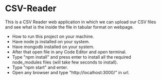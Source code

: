 # CSV-Reader
This is a CSV Reader web application in which we can upload our CSV files and see what is the inside the file in tabular format on webpage. 


- How to run this project on your machine. 
- Have node js installed on your system. 
- Have mongodb installed on your system. 
- After that open file in any Code Editor and open terminal. 
- Type "npm install" and press enter to install all the required node_modules files (will take few seconds to install). 
- Type "npm start" and enter. 
- Open any browser and type "http://localhost:3000/" in url.
